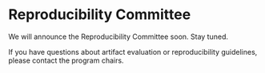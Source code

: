 # Reproducibility Committee

We will announce the Reproducibility Committee soon. Stay tuned.

If you have questions about artifact evaluation or reproducibility guidelines, please contact the program chairs.
